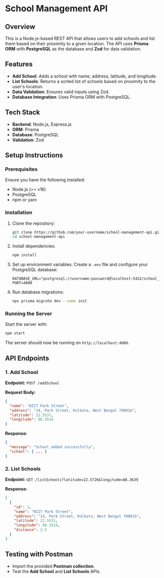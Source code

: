 # School Management API

## Overview

This is a Node.js-based REST API that allows users to add schools and list them based on their proximity to a given location. The API uses **Prisma ORM** with **PostgreSQL** as the database and **Zod** for data validation.

## Features

- **Add School**: Adds a school with name, address, latitude, and longitude.
- **List Schools**: Returns a sorted list of schools based on proximity to the user's location.
- **Data Validation**: Ensures valid inputs using Zod.
- **Database Integration**: Uses Prisma ORM with PostgreSQL.

## Tech Stack

- **Backend**: Node.js, Express.js
- **ORM**: Prisma
- **Database**: PostgreSQL
- **Validation**: Zod

## Setup Instructions

### Prerequisites

Ensure you have the following installed:

- Node.js (>= v16)
- PostgreSQL
- npm or yarn

### Installation

1. Clone the repository:
   ```sh
   git clone https://github.com/your-username/school-management-api.git
   cd school-management-api
   ```
2. Install dependencies:
   ```sh
   npm install
   ```
3. Set up environment variables:
   Create a `.env` file and configure your PostgreSQL database:
   ```env
   DATABASE_URL="postgresql://username:password@localhost:5432/school_db"
   PORT=4000
   ```
4. Run database migrations:
   ```sh
   npx prisma migrate dev --name init
   ```

### Running the Server

Start the server with:

```sh
npm start
```

The server should now be running on `http://localhost:4000`.

## API Endpoints

### 1. Add School

**Endpoint:** `POST /addSchool`

**Request Body:**

```json
{
  "name": "NIIT Park Street",
  "address": "14, Park Street, Kolkata, West Bengal 700016",
  "latitude": 22.5531,
  "longitude": 88.3516
}
```

**Response:**

```json
{
  "message": "School added successfully",
  "school": { ... }
}
```

### 2. List Schools

**Endpoint:** `GET /listSchools?latitude=22.5726&longitude=88.3639`

**Response:**

```json
[
  {
    "id": 1,
    "name": "NIIT Park Street",
    "address": "14, Park Street, Kolkata, West Bengal 700016",
    "latitude": 22.5531,
    "longitude": 88.3516,
    "distance": 2.5
  }
]
```

## Testing with Postman

- Import the provided **Postman collection**.
- Test the **Add School** and **List Schools** APIs.
